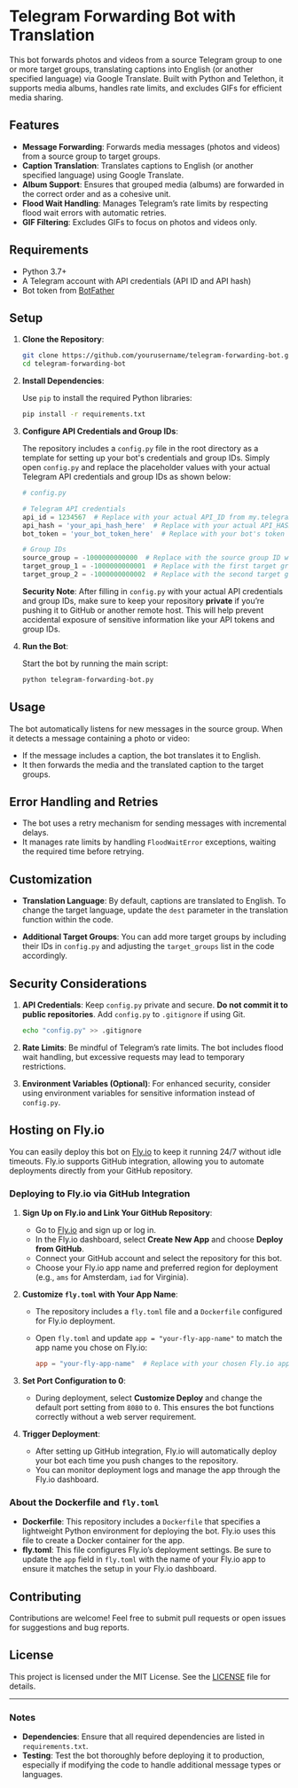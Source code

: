 # Telegram Forwarding Bot with Translation

This bot forwards photos and videos from a source Telegram group to one or more target groups, translating captions into English (or another specified language) via Google Translate. Built with Python and Telethon, it supports media albums, handles rate limits, and excludes GIFs for efficient media sharing.

## Features

- **Message Forwarding**: Forwards media messages (photos and videos) from a source group to target groups.
- **Caption Translation**: Translates captions to English (or another specified language) using Google Translate.
- **Album Support**: Ensures that grouped media (albums) are forwarded in the correct order and as a cohesive unit.
- **Flood Wait Handling**: Manages Telegram’s rate limits by respecting flood wait errors with automatic retries.
- **GIF Filtering**: Excludes GIFs to focus on photos and videos only.

## Requirements

- Python 3.7+
- A Telegram account with API credentials (API ID and API hash)
- Bot token from [BotFather](https://core.telegram.org/bots#botfather)

## Setup

1. **Clone the Repository**:

    ```bash
    git clone https://github.com/yourusername/telegram-forwarding-bot.git
    cd telegram-forwarding-bot
    ```

2. **Install Dependencies**:

    Use `pip` to install the required Python libraries:

    ```bash
    pip install -r requirements.txt
    ```

3. **Configure API Credentials and Group IDs**:

    The repository includes a `config.py` file in the root directory as a template for setting up your bot's credentials and group IDs. Simply open `config.py` and replace the placeholder values with your actual Telegram API credentials and group IDs as shown below:

    ```python
    # config.py

    # Telegram API credentials
    api_id = 1234567  # Replace with your actual API_ID from my.telegram.org
    api_hash = 'your_api_hash_here'  # Replace with your actual API_HASH from my.telegram.org
    bot_token = 'your_bot_token_here'  # Replace with your bot's token from BotFather

    # Group IDs
    source_group = -1000000000000  # Replace with the source group ID where messages will be monitored
    target_group_1 = -1000000000001  # Replace with the first target group ID where messages will be forwarded
    target_group_2 = -1000000000002  # Replace with the second target group ID where messages will be forwarded
    ```

    **Security Note**: After filling in `config.py` with your actual API credentials and group IDs, make sure to keep your repository **private** if you’re pushing it to GitHub or another remote host. This will help prevent accidental exposure of sensitive information like your API tokens and group IDs.

4. **Run the Bot**:

    Start the bot by running the main script:

    ```bash
    python telegram-forwarding-bot.py
    ```

## Usage

The bot automatically listens for new messages in the source group. When it detects a message containing a photo or video:

- If the message includes a caption, the bot translates it to English.
- It then forwards the media and the translated caption to the target groups.

## Error Handling and Retries

- The bot uses a retry mechanism for sending messages with incremental delays.
- It manages rate limits by handling `FloodWaitError` exceptions, waiting the required time before retrying.

## Customization

- **Translation Language**: By default, captions are translated to English. To change the target language, update the `dest` parameter in the translation function within the code.
  
- **Additional Target Groups**: You can add more target groups by including their IDs in `config.py` and adjusting the `target_groups` list in the code accordingly.

## Security Considerations

1. **API Credentials**: Keep `config.py` private and secure. **Do not commit it to public repositories**. Add `config.py` to `.gitignore` if using Git.

    ```bash
    echo "config.py" >> .gitignore
    ```

2. **Rate Limits**: Be mindful of Telegram’s rate limits. The bot includes flood wait handling, but excessive requests may lead to temporary restrictions.

3. **Environment Variables (Optional)**: For enhanced security, consider using environment variables for sensitive information instead of `config.py`.

## Hosting on Fly.io

You can easily deploy this bot on [Fly.io](https://fly.io/) to keep it running 24/7 without idle timeouts. Fly.io supports GitHub integration, allowing you to automate deployments directly from your GitHub repository.

### Deploying to Fly.io via GitHub Integration

1. **Sign Up on Fly.io and Link Your GitHub Repository**:

    - Go to [Fly.io](https://fly.io/) and sign up or log in.
    - In the Fly.io dashboard, select **Create New App** and choose **Deploy from GitHub**.
    - Connect your GitHub account and select the repository for this bot.
    - Choose your Fly.io app name and preferred region for deployment (e.g., `ams` for Amsterdam, `iad` for Virginia).

2. **Customize `fly.toml` with Your App Name**:

    - The repository includes a `fly.toml` file and a `Dockerfile` configured for Fly.io deployment.
    - Open `fly.toml` and update `app = "your-fly-app-name"` to match the app name you chose on Fly.io:

      ```toml
      app = "your-fly-app-name"  # Replace with your chosen Fly.io app name
      ```

3. **Set Port Configuration to 0**:

   - During deployment, select **Customize Deploy** and change the default port setting from `8080` to `0`. This ensures the bot functions correctly without a web server requirement.

4. **Trigger Deployment**:

    - After setting up GitHub integration, Fly.io will automatically deploy your bot each time you push changes to the repository.
    - You can monitor deployment logs and manage the app through the Fly.io dashboard.

### About the Dockerfile and `fly.toml`

- **Dockerfile**: This repository includes a `Dockerfile` that specifies a lightweight Python environment for deploying the bot. Fly.io uses this file to create a Docker container for the app.
- **fly.toml**: This file configures Fly.io’s deployment settings. Be sure to update the `app` field in `fly.toml` with the name of your Fly.io app to ensure it matches the setup in your Fly.io dashboard.

## Contributing

Contributions are welcome! Feel free to submit pull requests or open issues for suggestions and bug reports.

## License

This project is licensed under the MIT License. See the [LICENSE](LICENSE) file for details.

---

### Notes

- **Dependencies**: Ensure that all required dependencies are listed in `requirements.txt`.
- **Testing**: Test the bot thoroughly before deploying it to production, especially if modifying the code to handle additional message types or languages.
